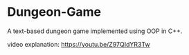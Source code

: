 # Dungeon-Game
A text-based dungeon game implemented using OOP in C++.

video explanation: <https://youtu.be/Z97QIdYR3Tw>
